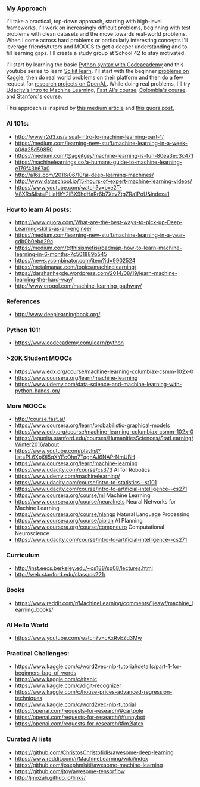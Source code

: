 ### My Approach 

I'll take a practical, top-down approach, starting with high-level frameworks. I'll work on increasingly difficult problems, beginning with test problems with clean datasets and the move towards real-world problems. When I come across hard problems or particularly interesting concepts I'll leverage friends/tutors and MOOCS to get a deeper understanding and to fill learning gaps. I'll create a study group at School 42 to stay motivated. 

I'll start by learning the basic [Python syntax with Codeacademy](https://www.codecademy.com/learn/python) and this youtube series to learn [Scikit learn](https://www.youtube.com/playlist?list=PLQVvvaa0QuDd0flgGphKCej-9jp-QdzZ3). I'll start with the beginner [problems on Kaggle](https://www.kaggle.com/c/word2vec-nlp-tutorial/details/part-1-for-beginners-bag-of-words), then do real world problems on their platform and then do a few request for [research projects on OpenAI.](https://openai.com/requests-for-research/#im2latex). While doing real problems, I'll try [Udacity's intro to Machine Learning](https://www.udacity.com/course/intro-to-machine-learning--ud120), [Fast AI's course](http://course.fast.ai/index.html), [Colombia's course](https://www.edx.org/course/machine-learning-columbiax-csmm-102x-0), and [Stanford's course.](https://www.coursera.org/learn/machine-learning)


This approach is inspired by [this medium article](https://medium.com/learning-new-stuff/machine-learning-in-a-year-cdb0b0ebd29c) and [this quora post.](https://www.quora.com/What-are-the-best-ways-to-pick-up-Deep-Learning-skills-as-an-engineer)


### AI 101s:
- http://www.r2d3.us/visual-intro-to-machine-learning-part-1/
- https://medium.com/learning-new-stuff/machine-learning-in-a-week-a0da25d59850
- https://medium.com/@ageitgey/machine-learning-is-fun-80ea3ec3c471
- https://machinelearnings.co/a-humans-guide-to-machine-learning-e179f43b67a0
- http://a16z.com/2016/06/10/ai-deep-learning-machines/
- http://www.dataschool.io/15-hours-of-expert-machine-learning-videos/
- https://www.youtube.com/watch?v=bxe2T-V8XRs&list=PLiaHhY2iBX9hdHaRr6b7XevZtgZRa1PoU&index=1

### How to learn AI posts: 
 - https://www.quora.com/What-are-the-best-ways-to-pick-up-Deep-Learning-skills-as-an-engineer
 - https://medium.com/learning-new-stuff/machine-learning-in-a-year-cdb0b0ebd29c
 - https://medium.com/@thisismetis/roadmap-how-to-learn-machine-learning-in-6-months-7c501889b545
 - https://news.ycombinator.com/item?id=9902524
 - https://metalmanac.com/topics/machinelearning/
 - https://darshanhegde.wordpress.com/2014/08/19/learn-machine-learning-the-hard-way/
 - http://www.erogol.com/machine-learning-pathway/

### References
- http://www.deeplearningbook.org/


### Python 101: 
- https://www.codecademy.com/learn/python

### >20K Student MOOCs
- https://www.edx.org/course/machine-learning-columbiax-csmm-102x-0
- https://www.coursera.org/learn/machine-learning 
- https://www.udemy.com/data-science-and-machine-learning-with-python-hands-on/

### More MOOCs
- http://course.fast.ai/
- https://www.coursera.org/learn/probabilistic-graphical-models
- https://www.edx.org/course/machine-learning-columbiax-csmm-102x-0
- https://lagunita.stanford.edu/courses/HumanitiesSciences/StatLearning/Winter2016/about
- https://www.youtube.com/playlist?list=PL6Xpj9I5qXYEcOhn7TqghAJ6NAPrNmUBH
- https://www.coursera.org/learn/machine-learning 
- https://www.udacity.com/course/cs373 AI for Robotics
- https://www.udemy.com/machinelearning/
- https://www.udacity.com/course/intro-to-statistics--st101
- https://www.udacity.com/course/intro-to-artificial-intelligence--cs271
- https://www.coursera.org/course/ml Machine Learning
- https://www.coursera.org/course/neuralnets Neural Networks for Machine Learning
- https://www.coursera.org/course/nlangp Natural Language Processing
- https://www.coursera.org/course/aiplan AI Planning
- https://www.coursera.org/course/compneuro Computational Neuroscience
- https://www.udacity.com/course/intro-to-artificial-intelligence--cs271

### Curriculum
- http://inst.eecs.berkeley.edu/~cs188/sp08/lectures.html
- http://web.stanford.edu/class/cs221/

### Books 
- https://www.reddit.com/r/MachineLearning/comments/1jeawf/machine_learning_books/

### AI Hello World 
- https://www.youtube.com/watch?v=cKxRvEZd3Mw

### Practical Challenges: 
- https://www.kaggle.com/c/word2vec-nlp-tutorial/details/part-1-for-beginners-bag-of-words
- https://www.kaggle.com/c/titanic
- https://www.kaggle.com/c/digit-recognizer
- https://www.kaggle.com/c/house-prices-advanced-regression-techniques
- https://www.kaggle.com/c/word2vec-nlp-tutorial
- https://openai.com/requests-for-research/#cartpole
- https://openai.com/requests-for-research/#funnybot
- https://openai.com/requests-for-research/#im2latex

### Curated AI lists
- https://github.com/ChristosChristofidis/awesome-deep-learning
- https://www.reddit.com/r/MachineLearning/wiki/index
- https://github.com/josephmisiti/awesome-machine-learning
- https://github.com/jtoy/awesome-tensorflow
- http://jmozah.github.io/links/
